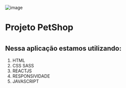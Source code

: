 ![image](https://user-images.githubusercontent.com/66374068/174789799-4e316fe2-0341-4a40-a1e7-8cd880fcb5ee.png)

<h1>Projeto PetShop<h1> 
  <h2>Nessa aplicação estamos utilizando:</h2>
<ol>
<li>HTML</li>
<li>CSS SASS</li>
<li>REACTJS</li>
<li>RESPONSIVIDADE</li> 
<li>JAVASCRIPT</li>
</ol>
